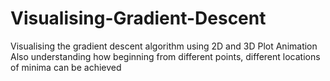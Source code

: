 # Visualising-Gradient-Descent

Visualising the gradient descent algorithm using 2D and 3D Plot Animation
Also understanding how beginning from different points, different locations of minima can be achieved 
